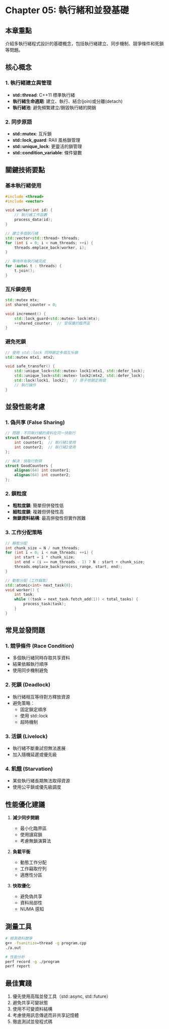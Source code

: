 # Chapter 05: 執行緒和並發基礎

## 本章重點

介紹多執行緒程式設計的基礎概念，包括執行緒建立、同步機制、競爭條件和死鎖等問題。

## 核心概念

### 1. 執行緒建立與管理
- **std::thread**: C++11 標準執行緒
- **執行緒生命週期**: 建立、執行、結合(join)或分離(detach)
- **執行緒池**: 避免頻繁建立/銷毀執行緒的開銷

### 2. 同步原語
- **std::mutex**: 互斥鎖
- **std::lock_guard**: RAII 風格鎖管理
- **std::unique_lock**: 更靈活的鎖管理
- **std::condition_variable**: 條件變數

## 關鍵技術要點

### 基本執行緒使用
```cpp
#include <thread>
#include <vector>

void worker(int id) {
    // 執行緒工作函數
    process_data(id);
}

// 建立多個執行緒
std::vector<std::thread> threads;
for (int i = 0; i < num_threads; ++i) {
    threads.emplace_back(worker, i);
}

// 等待所有執行緒完成
for (auto& t : threads) {
    t.join();
}
```

### 互斥鎖使用
```cpp
std::mutex mtx;
int shared_counter = 0;

void increment() {
    std::lock_guard<std::mutex> lock(mtx);
    ++shared_counter;  // 受保護的臨界區
}
```

### 避免死鎖
```cpp
// 使用 std::lock 同時鎖定多個互斥鎖
std::mutex mtx1, mtx2;

void safe_transfer() {
    std::unique_lock<std::mutex> lock1(mtx1, std::defer_lock);
    std::unique_lock<std::mutex> lock2(mtx2, std::defer_lock);
    std::lock(lock1, lock2);  // 原子地鎖定兩個
    // 執行操作
}
```

## 並發性能考慮

### 1. 偽共享 (False Sharing)
```cpp
// 問題：不同執行緒的資料在同一快取行
struct BadCounters {
    int counter1;  // 執行緒1使用
    int counter2;  // 執行緒2使用
};

// 解決：快取行對齊
struct GoodCounters {
    alignas(64) int counter1;
    alignas(64) int counter2;
};
```

### 2. 鎖粒度
- **粗粒度鎖**: 簡單但併發性低
- **細粒度鎖**: 複雜但併發性高
- **無鎖資料結構**: 最高併發性但實作困難

### 3. 工作分配策略
```cpp
// 靜態分配
int chunk_size = N / num_threads;
for (int i = 0; i < num_threads; ++i) {
    int start = i * chunk_size;
    int end = (i == num_threads - 1) ? N : start + chunk_size;
    threads.emplace_back(process_range, start, end);
}

// 動態分配（工作竊取）
std::atomic<int> next_task{0};
void worker() {
    int task;
    while ((task = next_task.fetch_add(1)) < total_tasks) {
        process_task(task);
    }
}
```

## 常見並發問題

### 1. 競爭條件 (Race Condition)
- 多個執行緒同時存取共享資料
- 結果依賴執行順序
- 使用同步機制避免

### 2. 死鎖 (Deadlock)
- 執行緒相互等待對方釋放資源
- 避免策略：
  - 固定鎖定順序
  - 使用 std::lock
  - 超時機制

### 3. 活鎖 (Livelock)
- 執行緒不斷重試但無法進展
- 加入隨機延遲或優先級

### 4. 飢餓 (Starvation)
- 某些執行緒長期無法取得資源
- 使用公平鎖或優先級調度

## 性能優化建議

1. **減少同步開銷**
   - 最小化臨界區
   - 使用讀寫鎖
   - 考慮無鎖演算法

2. **負載平衡**
   - 動態工作分配
   - 工作竊取佇列
   - 適應性分區

3. **快取優化**
   - 避免偽共享
   - 資料局部性
   - NUMA 感知

## 測量工具
```bash
# 檢測資料競爭
g++ -fsanitize=thread -g program.cpp
./a.out

# 性能分析
perf record -g ./program
perf report
```

## 最佳實踐

1. 優先使用高階並發工具（std::async, std::future）
2. 避免共享可變狀態
3. 使用不可變資料結構
4. 考慮使用訊息傳遞而非共享記憶體
5. 徹底測試並發程式碼